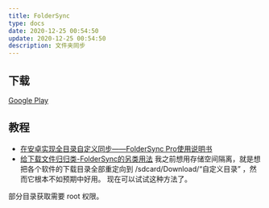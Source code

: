 ```yaml
---
title: FolderSync
type: docs
date: 2020-12-25 00:54:50
update: 2020-12-25 00:54:50
description: 文件夹同步
---
```


## 下载
[Google Play](https://play.google.com/store/apps/details?id=dk.tacit.android.foldersync.liteend)

## 教程
- [在安卓实现全目录自定义同步——FolderSync Pro使用说明书 ](https://www.coolapk.com/feed/16814157)
- [给下载文件归归类-FolderSync的另类用法](https://www.coolapk.com/feed/23469539)
  我之前想用存储空间隔离，就是想把各个软件的下载目录全部重定向到 /sdcard/Download/“自定义目录” ，然而它根本不如预期中好用。
  现在可以试试这种方法了。

部分目录获取需要 root 权限。
